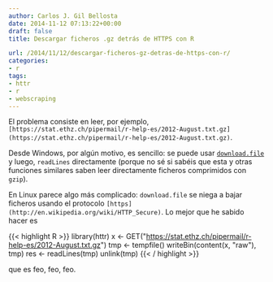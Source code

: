 ```yaml
---
author: Carlos J. Gil Bellosta
date: 2014-11-12 07:13:22+00:00
draft: false
title: Descargar ficheros .gz detrás de HTTPS con R

url: /2014/11/12/descargar-ficheros-gz-detras-de-https-con-r/
categories:
- r
tags:
- httr
- r
- webscraping
---
```


El problema consiste en leer, por ejemplo, `[https://stat.ethz.ch/pipermail/r-help-es/2012-August.txt.gz](https://stat.ethz.ch/pipermail/r-help-es/2012-August.txt.gz)`.

Desde Windows, por algún motivo, es sencillo: se puede usar [`download.file`](https://stat.ethz.ch/R-manual/R-devel/library/utils/html/download.file.html) y luego, `readLines` directamente (porque no sé si sabéis que esta y otras funciones similares saben leer directamente ficheros comprimidos con `gzip`).

En Linux parece algo más complicado: `download.file` se niega a bajar ficheros usando el protocolo `[https](http://en.wikipedia.org/wiki/HTTP_Secure)`. Lo mejor que he sabido hacer es

{{< highlight R >}}
library(httr)
x <- GET("https://stat.ethz.ch/pipermail/r-help-es/2012-August.txt.gz")
tmp <- tempfile()
writeBin(content(x, "raw"), tmp)
res <- readLines(tmp)
unlink(tmp)
{{< / highlight >}}

que es feo, feo, feo.
